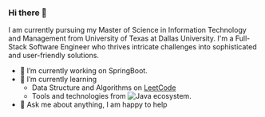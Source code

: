 ### Hi there 👋

I am currently pursuing my Master of Science in Information Technology and Management from University of Texas at Dallas University. I'm a Full-Stack Software Engineer who thrives intricate challenges into sophisticated and user-friendly solutions.

- 🔭 I’m currently working on SpringBoot.
- 🌱 I’m currently learning
  - Data Structure and Algorithms on [LeetCode](https://leetcode.com/vivekmakani2112/) 
  - Tools and technologies from ![Java](https://www.figma.com/file/93ttzO5AQVQJBM5ak8sek1/Brands-logos-(Community)?type=design&node-id=1-13506&mode=design&t=X44HusEO2wopvAem-4) ecosystem.
- 💬 Ask me about anything, I am happy to help


